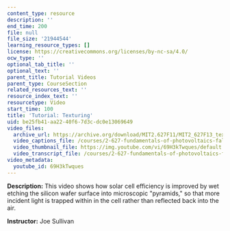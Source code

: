 ```yaml
---
content_type: resource
description: ''
end_time: 200
file: null
file_size: '21944544'
learning_resource_types: []
license: https://creativecommons.org/licenses/by-nc-sa/4.0/
ocw_type: ''
optional_tab_title: ''
optional_text: ''
parent_title: Tutorial Videos
parent_type: CourseSection
related_resources_text: ''
resource_index_text: ''
resourcetype: Video
start_time: 100
title: 'Tutorial: Texturing'
uid: be25fb41-aa22-40f6-7d3c-dc0e13069649
video_files:
  archive_url: https://archive.org/download/MIT2.627F11/MIT2_627F13_texturing_300k.mp4
  video_captions_file: /courses/2-627-fundamentals-of-photovoltaics-fall-2013/28b4c65758565c7f83825b887588d5bd_69H3kTwques.vtt
  video_thumbnail_file: https://img.youtube.com/vi/69H3kTwques/default.jpg
  video_transcript_file: /courses/2-627-fundamentals-of-photovoltaics-fall-2013/c58fe9a55706859ba7be62b79f7be64b_69H3kTwques.pdf
video_metadata:
  youtube_id: 69H3kTwques
---
```

**Description:** This video shows how solar cell efficiency is improved by wet etching the silicon wafer surface into microscopic "pyramids," so that more incident light is trapped within in the cell rather than reflected back into the air.

**Instructor:** Joe Sullivan